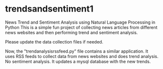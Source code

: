 # trendsandsentiment1
News Trend and Sentiment Analysis using Natural Language Processing in Python
This is a simple fun project of collecting news articles from different news websites and then performing trend and sentiment analysis.

Please update the data collection files if needed. 

Now, the "trendanalysisrssfeed.py" file contains a similar application. It uses RSS feeds to collect data from news websites and does trend analysis. No sentiment analysis. It updates a mysql database with the new trends.
